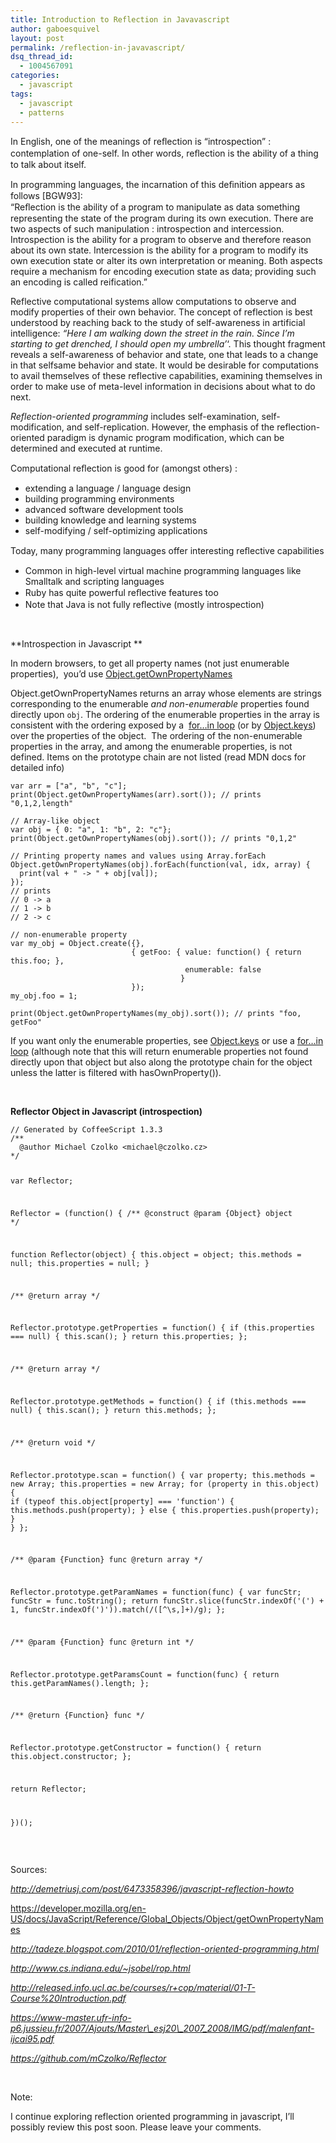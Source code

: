 ```yaml
---
title: Introduction to Reflection in Javavascript
author: gaboesquivel
layout: post
permalink: /reflection-in-javavascript/
dsq_thread_id:
  - 1004567091
categories:
  - javascript
tags:
  - javascript
  - patterns
---
```

In English, one of the meanings of reﬂection is &#8220;introspection&#8221; : contemplation of one-self. In other words, reﬂection is the ability of a thing to talk about itself.

In programming languages, the incarnation of this deﬁnition appears as follows [BGW93]:  
&#8220;Reﬂection is the ability of a program to manipulate as data something representing the state of the program during its own execution. There are two aspects of such manipulation : introspection and intercession. Introspection is the ability for a program to observe and therefore reason about its own state. Intercession is the ability for a program to modify its own execution state or alter its own interpretation or meaning. Both aspects require a mechanism for encoding execution state as data; providing such an encoding is called reification.&#8221;

Reflective computational systems allow computations to observe and modify properties of their own behavior. The concept of reflection is best understood by reaching back to the study of self-awareness in artificial intelligence: *&#8220;Here I am walking down the street in the rain. Since I&#8217;m starting to get drenched, I should open my umbrella&#8217;*&#8216;. This thought fragment reveals a self-awareness of behavior and state, one that leads to a change in that selfsame behavior and state. It would be desirable for computations to avail themselves of these reflective capabilities, examining themselves in order to make use of meta-level information in decisions about what to do next.

<!--more-->

  
*Reflection-oriented programming* includes self-examination, self-modification, and self-replication. However, the emphasis of the reflection-oriented paradigm is dynamic program modification, which can be determined and executed at runtime.

Computational reﬂection is good for (amongst others) :

*   extending a language / language design
*   building programming environments
*   advanced software development tools
*   building knowledge and learning systems
*   self-modifying / self-optimizing applications

Today, many programming languages offer interesting reﬂective capabilities

*   Common in high-level virtual machine programming languages like Smalltalk and scripting languages
*   Ruby has quite powerful reﬂective features too
*   Note that Java is not fully reﬂective (mostly introspection)

&nbsp;

**Introspection in Javascript **

In modern browsers, to get all property names (not just enumerable properties),  you&#8217;d use <a href="https://developer.mozilla.org/en-US/docs/JavaScript/Reference/Global_Objects/Object/getOwnPropertyNames" target="_blank">Object.getOwnPropertyNames</a>

Object.getOwnPropertyNames returns an array whose elements are strings corresponding to the enumerable *and non-enumerable* properties found directly upon `obj`. The ordering of the enumerable properties in the array is consistent with the ordering exposed by a  <a href="https://developer.mozilla.org/en/JavaScript/Reference/Statements/for...in" target="_blank">for&#8230;in loop</a> (or by <a href="https://developer.mozilla.org/en/JavaScript/Reference/Global_Objects/Object/keys" target="_blank">Object.keys</a>) over the properties of the object.  The ordering of the non-enumerable properties in the array, and among the enumerable properties, is not defined. Items on the prototype chain are not listed (read MDN docs for detailed info)  
<noscript>
  <pre><code class="language-javascript javascript">var arr = ["a", "b", "c"];
print(Object.getOwnPropertyNames(arr).sort()); // prints "0,1,2,length"
 
// Array-like object
var obj = { 0: "a", 1: "b", 2: "c"};
print(Object.getOwnPropertyNames(obj).sort()); // prints "0,1,2"
 
// Printing property names and values using Array.forEach
Object.getOwnPropertyNames(obj).forEach(function(val, idx, array) {
  print(val + " -&gt; " + obj[val]);
});
// prints
// 0 -&gt; a
// 1 -&gt; b
// 2 -&gt; c
 
// non-enumerable property
var my_obj = Object.create({}, 
                           { getFoo: { value: function() { return this.foo; }, 
                                       enumerable: false 
                                      } 
                           });
my_obj.foo = 1;
 
print(Object.getOwnPropertyNames(my_obj).sort()); // prints "foo, getFoo"</code></pre>
</noscript>

If you want only the enumerable properties, see <a href="https://developer.mozilla.org/en/JavaScript/Reference/Global_Objects/Object/keys" target="_blank">Object.keys</a> or use a <a href="https://developer.mozilla.org/en/JavaScript/Reference/Statements/for...in" target="_blank">for&#8230;in loop</a> (although note that this will return enumerable properties not found directly upon that object but also along the prototype chain for the object unless the latter is filtered with hasOwnProperty()).

&nbsp;

**Reflector Object in Javascript (introspection)**

<noscript>
  <pre><code class="language-javascript javascript">// Generated by CoffeeScript 1.3.3
/**
  @author Michael Czolko &lt;michael@czolko.cz&gt;
*/

var Reflector;

Reflector = (function() {
  /**
  		@construct
  		@param {Object} object
  */

  function Reflector(object) {
    this.object = object;
    this.methods = null;
    this.properties = null;
  }

  /**
  		@return array
  */


  Reflector.prototype.getProperties = function() {
    if (this.properties === null) {
      this.scan();
    }
    return this.properties;
  };

  /**
  		@return array
  */


  Reflector.prototype.getMethods = function() {
    if (this.methods === null) {
      this.scan();
    }
    return this.methods;
  };

  /**
  		@return void
  */


  Reflector.prototype.scan = function() {
    var property;
    this.methods = new Array;
    this.properties = new Array;
    for (property in this.object) {
      if (typeof this.object[property] === 'function') {
        this.methods.push(property);
      } else {
        this.properties.push(property);
      }
    }
  };

  /**
  		@param {Function} func
  		@return array
  */


  Reflector.prototype.getParamNames = function(func) {
    var funcStr;
    funcStr = func.toString();
    return funcStr.slice(funcStr.indexOf('(') + 1, funcStr.indexOf(')')).match(/([^\s,]+)/g);
  };

  /**
  		@param {Function} func
  		@return int
  */


  Reflector.prototype.getParamsCount = function(func) {
    return this.getParamNames().length;
  };

  /**
  		@return {Function} func
  */


  Reflector.prototype.getConstructor = function() {
    return this.object.constructor;
  };

  return Reflector;

})();</code></pre>
</noscript>

&nbsp;

Sources:

*http://demetriusj.com/post/6473358396/javascript-reflection-howto*

https://developer.mozilla.org/en-US/docs/JavaScript/Reference/Global_Objects/Object/getOwnPropertyNames

*http://tadeze.blogspot.com/2010/01/reflection-oriented-programming.html*

*http://www.cs.indiana.edu/~jsobel/rop.html*

*http://released.info.ucl.ac.be/courses/r+cop/material/01-T-Course%20Introduction.pdf*

*https://www-master.ufr-info-p6.jussieu.fr/2007/Ajouts/Master\_esj20\_2007_2008/IMG/pdf/malenfant-ijcai95.pdf*

*https://github.com/mCzolko/Reflector*

&nbsp;

Note:

I continue exploring reflection oriented programming in javascript, I&#8217;ll possibly review this post soon. Please leave your comments.